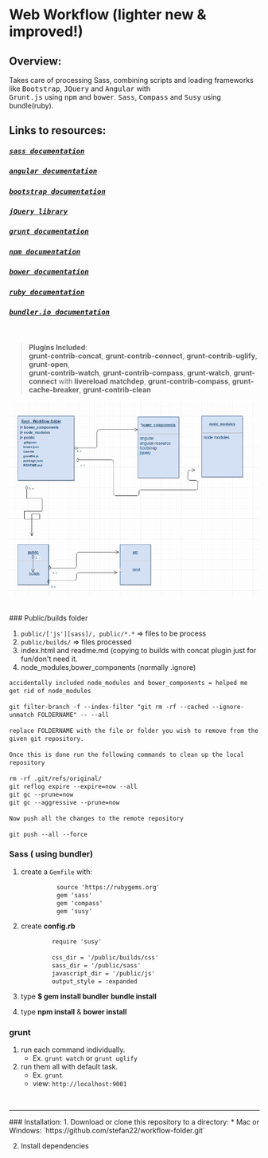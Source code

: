 Web Workflow (lighter new & improved!)
======================================

Overview:
---------

  Takes care of processing Sass, combining scripts and loading frameworks like <kbd>Bootstrap</kbd>, <kbd>JQuery</kbd>
  and <kbd>Angular</kbd> with       
  <kbd>Grunt.js</kbd> using <kbd>npm</kbd> and <kbd>bower</kbd>. <kbd>Sass</kbd>, <kbd>Compass</kbd> and <kbd>Susy</kbd> using bundle(ruby).

  
   
## Links to resources:
  
#####  <kbd>[sass documentation](http://sass-lang.com/)</kbd>
#####  <kbd>[angular documentation](https://angularjs.org/)</kbd>
#####  <kbd>[bootstrap documentation](http://getbootstrap.com/)</kbd>
#####  <kbd>[jQuery library](https://jquery.com/)</kbd>
#####  <kbd>[grunt documentation](http://http://gruntjs.com/)</kbd>
#####  <kbd>[npm documentation](https://www.npmjs.com/)</kbd>
#####  <kbd>[bower documentation](https://bower.io/)</kbd>
#####  <kbd>[ruby documentation](https://www.ruby-lang.org/en/)</kbd>
#####  <kbd>[bundler.io documentation](http://bundler.io/)</kbd>

<br />

> __Plugins Included__:     
> __grunt-contrib-concat__, __grunt-contrib-connect__, __grunt-contrib-uglify__, __grunt-open__,          
> __grunt-contrib-watch__, __grunt-contrib-compass__, __grunt-watch__, __grunt-connect__ with __livereload__
> __matchdep__, __grunt-contrib-compass__, __grunt-cache-breaker__, __grunt-contrib-clean__


![workflow-folder screenshot](/workflow-folder.png?raw=true "workflow-folder")

<br />
### Public/builds folder

1. `public/['js'][sass]/, public/*.*`  => files to be process
2. `public/builds/` => files processed
3.  index.html and readme.md (copying to builds with concat plugin just for fun/don't need it.         
4.  node_modules,bower_components (normally .ignore)

```
accidentally included node_modules and bower_components = helped me get rid of node_modules

git filter-branch -f --index-filter "git rm -rf --cached --ignore-unmatch FOLDERNAME" -- --all

replace FOLDERNAME with the file or folder you wish to remove from the given git repository.

Once this is done run the following commands to clean up the local repository

rm -rf .git/refs/original/
git reflog expire --expire=now --all
git gc --prune=now
git gc --aggressive --prune=now

Now push all the changes to the remote repository

git push --all --force
````
  


### Sass ( using bundler)

1. create a `Gemfile` with:

                 source 'https://rubygems.org'                           
                 gem 'sass'
                 gem 'compass'
                 gem 'susy'


2. create __config.rb__    

```
            require 'susy'

            css_dir = '/public/builds/css'
            sass_dir = '/public/sass'
            javascript_dir = '/public/js'
            output_style = :expanded

```
    

3. type __$ gem install bundler__ 
                __bundle install__

4. type  __npm install__ & __bower install__


### grunt

1. run each command individually.              
    *  Ex. `grunt watch` or `grunt uglify`         
2. run them all with default task.             
    *  Ex. `grunt`
    *  view: `http://localhost:9001`

 
<br />
<hr />
### Installation:  
1. Download or clone this repository to a directory:
      * Mac or Windows: `https://github.com/stefan22/workflow-folder.git`
     
2. Install dependencies


